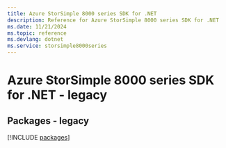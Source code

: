 ```yaml
---
title: Azure StorSimple 8000 series SDK for .NET
description: Reference for Azure StorSimple 8000 series SDK for .NET
ms.date: 11/21/2024
ms.topic: reference
ms.devlang: dotnet
ms.service: storsimple8000series
---
```

# Azure StorSimple 8000 series SDK for .NET - legacy
## Packages - legacy
[!INCLUDE [packages](storsimple-8000-series-index.md)]